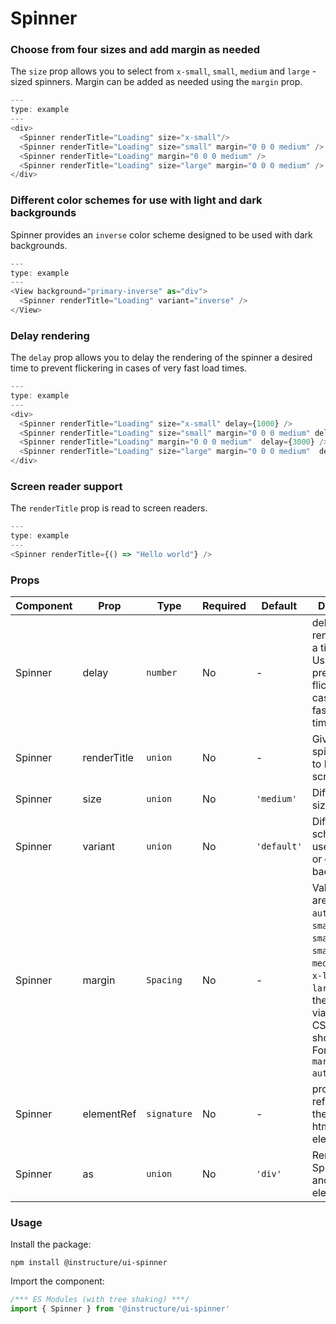 # Spinner


### Choose from four sizes and add margin as needed

The `size` prop allows you to select from `x-small`, `small`, `medium` and `large`
-sized spinners. Margin can be added as needed using the `margin` prop.

```js
---
type: example
---
<div>
  <Spinner renderTitle="Loading" size="x-small"/>
  <Spinner renderTitle="Loading" size="small" margin="0 0 0 medium" />
  <Spinner renderTitle="Loading" margin="0 0 0 medium" />
  <Spinner renderTitle="Loading" size="large" margin="0 0 0 medium" />
</div>
```

### Different color schemes for use with light and dark backgrounds

Spinner provides an `inverse` color scheme designed to be used with
dark backgrounds.

```js
---
type: example
---
<View background="primary-inverse" as="div">
  <Spinner renderTitle="Loading" variant="inverse" />
</View>
```

### Delay rendering

The `delay` prop allows you to delay the rendering of the spinner a desired time to prevent flickering in cases of very fast load times.

```js
---
type: example
---
<div>
  <Spinner renderTitle="Loading" size="x-small" delay={1000} />
  <Spinner renderTitle="Loading" size="small" margin="0 0 0 medium" delay={2000} />
  <Spinner renderTitle="Loading" margin="0 0 0 medium"  delay={3000} />
  <Spinner renderTitle="Loading" size="large" margin="0 0 0 medium"  delay={4000} />
</div>
```

### Screen reader support

The `renderTitle` prop is read to screen readers.

```js
---
type: example
---
<Spinner renderTitle={() => "Hello world"} />
```


### Props

| Component | Prop | Type | Required | Default | Description |
|-----------|------|------|----------|---------|-------------|
| Spinner | delay | `number` | No | - | delay spinner rendering for a time (in ms). Used to prevent flickering in case of very fast load times |
| Spinner | renderTitle | `union` | No | - | Give the spinner a title to be read by screenreaders |
| Spinner | size | `union` | No | `'medium'` | Different-sized spinners |
| Spinner | variant | `union` | No | `'default'` | Different color schemes for use with light or dark backgrounds |
| Spinner | margin | `Spacing` | No | - | Valid values are `0`, `none`, `auto`, `xxx-small`, `xx-small`, `x-small`, `small`, `medium`, `large`, `x-large`, `xx-large`. Apply these values via familiar CSS-like shorthand. For example: `margin="small auto large"`. |
| Spinner | elementRef | `signature` | No | - | provides a reference to the underlying html root element |
| Spinner | as | `union` | No | `'div'` | Render Spinner "as" another HTML element |

### Usage

Install the package:

```shell
npm install @instructure/ui-spinner
```

Import the component:

```javascript
/*** ES Modules (with tree shaking) ***/
import { Spinner } from '@instructure/ui-spinner'
```

